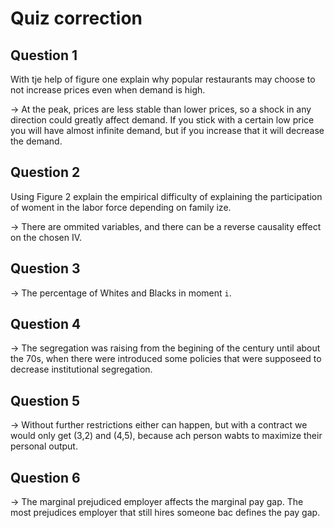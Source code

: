 # Quiz correction

## Question 1
With tje help of figure one explain why popular restaurants may choose to not increase prices even when demand is high.

-> At the peak, prices are less stable than lower prices, so a shock in any direction could greatly affect demand. If you stick with a certain low price you will have almost infinite demand, but if you increase that it will decrease the demand.

## Question 2
Using Figure 2 explain the empirical difficulty of explaining the participation of woment in the labor force depending on family ize.

-> There are ommited variables, and there can be a reverse causality effect on the chosen IV.

## Question 3
 -> The percentage of Whites and Blacks in moment `i`.
 
 ## Question 4
 -> The segregation was raising from the begining of the century until about the 70s, when there were introduced some policies that were supposeed to decrease institutional segregation.
 
 ## Question 5
 -> Without further restrictions either can happen, but with a contract we would only get (3,2) and (4,5), because ach person wabts to maximize their personal output.
 
 ## Question 6
 
-> The marginal prejudiced employer affects the marginal pay gap. The most prejudices employer that still hires someone bac defines the pay gap.
